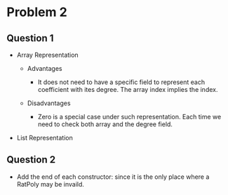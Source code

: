 # Problem 2

## Question 1

- Array Representation

  - Advantages

    - It does not need to have a specific field to represent each coefficient with ites degree. The array index implies the index.

  - Disadvantages
    - Zero is a special case under such representation. Each time we need to check both array and the degree field.

- List Representation

## Question 2

- Add the end of each constructor: since it is the only place where a RatPoly may be invaild.
